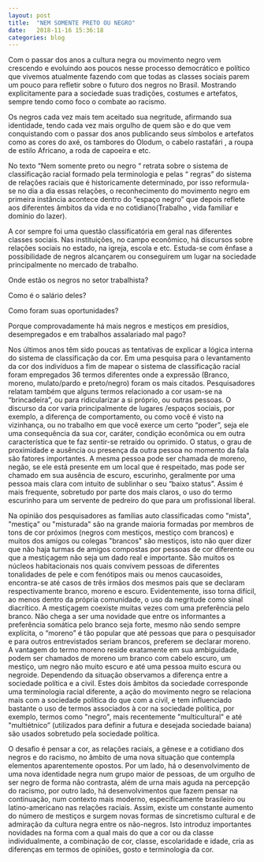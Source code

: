 ```yaml
---
layout: post
title:  "NEM SOMENTE PRETO OU NEGRO"
date:   2018-11-16 15:36:18
categories: blog
---
```


Com o passar dos anos a cultura negra ou movimento negro vem crescendo e evoluindo aos poucos nesse processo democrático e político que vivemos atualmente fazendo com que todas as classes sociais parem um pouco para refletir sobre o futuro dos negros no Brasil. Mostrando explicitamente para a sociedade suas tradições, costumes e artefatos, sempre tendo como foco o combate ao racismo.

Os negros cada vez mais tem aceitado sua negritude, afirmando sua identidade, tendo cada vez mais orgulho de quem são e do que vem conquistando com o passar dos anos publicando seus símbolos e artefatos como as cores do axé, os tambores do Olodum, o cabelo rastafári , a roupa de estilo Africano, a roda de capoeira e etc.

No texto “Nem somente preto ou negro “ retrata sobre o sistema de classificação racial formado pela terminologia e pelas “ regras” do sistema de relações raciais que é historicamente determinado, por isso reformula-se no dia a dia essas relações, o reconhecimento do movimento negro em primeira instância acontece dentro do “espaço negro” que depois reflete aos diferentes âmbitos da vida e no cotidiano(Trabalho , vida familiar e domínio do lazer).

A cor sempre foi uma questão classificatória em geral nas diferentes classes sociais. Nas instituições, no campo econômico, há discursos sobre relações sociais no estado, na igreja, escola e etc. Estuda-se com ênfase a possibilidade de negros alcançarem ou conseguirem um lugar na sociedade principalmente no mercado de trabalho. 

Onde estão os negros no setor trabalhista? 

Como é o salário deles? 

Como foram suas oportunidades? 

Porque comprovadamente há mais negros e mestiços em presídios, desempregados e em trabalhos assalariado mal pago? 

Nos últimos anos têm sido poucas as tentativas de explicar a lógica interna do sistema de classificação da cor. Em uma pesquisa para o levantamento da cor dos indivíduos a fim de mapear o sistema de classificação racial foram empregados 36 termos diferentes onde a expressão (Branco, moreno, mulato/pardo e preto/negro) foram os mais citados. Pesquisadores relatam também que alguns termos relacionado a cor usam-se na “brincadeira”, ou para ridicularizar a si próprio, ou outras pessoas. O discurso da cor varia principalmente de lugares /espaços sociais, por exemplo, a diferença de comportamento, ou como você é visto na vizinhança, ou no trabalho em que você exerce um certo “poder”, seja ele uma consequência da sua cor, caráter, condição econômica ou em outra característica que te faz sentir-se retraído ou oprimido. O status, o grau de proximidade e ausência ou presença da outra pessoa no momento da fala são fatores importantes. A mesma pessoa pode ser chamada de moreno, negão, se ele está presente em um local que é respeitado, mas pode ser chamado em sua ausência de escuro, escurinho, geralmente por uma pessoa mais clara com intuito de sublinhar o seu “baixo status”. Assim é mais frequente, sobretudo por parte dos mais claros, o uso do termo escurinho para um servente de pedreiro do que para um profissional liberal.

Na opinião dos pesquisadores as famílias auto classificadas como "mista", "mestiça" ou "misturada" são na grande maioria formadas por membros de tons de cor próximos (negros com mestiços, mestiço com brancos) e muitos dos amigos ou colegas "brancos" são mestiços, isto não quer dizer que não haja turmas de amigos compostas por pessoas de cor diferente ou que a mestiçagem não seja um dado real e importante. São muitos os núcleos habitacionais nos quais convivem pessoas de diferentes tonalidades de pele e com fenótipos mais ou menos caucasoides, encontra-se até casos de três irmãos dos mesmos pais que se declaram respectivamente branco, moreno e escuro. Evidentemente, isso torna difícil, ao menos dentro da própria comunidade, o uso da negritude como sinal diacrítico. A mestiçagem coexiste muitas vezes com uma preferência pelo branco. Não chega a ser uma novidade que entre os informantes a preferência somática pelo branco seja forte, mesmo não sendo sempre explícita, o “moreno” é tão popular que até pessoas que para o pesquisador e para outros entrevistados seriam brancos, preferem se declarar moreno. A vantagem do termo moreno reside exatamente em sua ambiguidade, podem ser chamados de moreno um branco com cabelo escuro, um mestiço, um negro não muito escuro e até uma pessoa muito escura ou negroide. Dependendo da situação observamos a diferença entre a sociedade política e a civil. Estes dois âmbitos da sociedade corresponde uma terminologia racial diferente, a ação do movimento negro se relaciona mais com a sociedade política do que com a civil, e tem influenciado bastante o uso de termos associados à cor na sociedade política, por exemplo, termos como "negro", mais recentemente "multicultural" e até "multiétnico” (utilizados para definir a futura e desejada sociedade baiana) são usados sobretudo pela sociedade política. 

O desafio é pensar a cor, as relações raciais, a gênese e a cotidiano dos negros e do racismo, no âmbito de uma nova situação que contempla elementos aparentemente opostos. Por um lado, há o desenvolvimento de uma nova identidade negra num grupo maior de pessoas, de um orgulho de ser negro de forma não contrasta, além de urna mais aguda na percepção do racismo, por outro lado, há desenvolvimentos que fazem pensar na continuação, num contexto mais moderno, especificamente brasileiro ou latino-americano nas relações raciais. Assim, existe um constante aumento do número de mestiços e surgem novas formas de sincretismo cultural e de admiração da cultura negra entre os não-negros. Isto introduz importantes novidades na forma com a qual mais do que a cor ou da classe individualmente, a combinação de cor, classe, escolaridade e idade, cria as diferenças em termos de opiniões, gosto e terminologia da cor.

